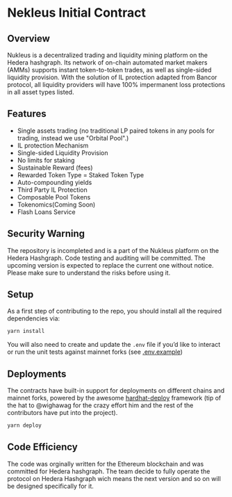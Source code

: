 # Nekleus Initial Contract

## Overview

Nukleus is a decentralized trading and liquidity mining platform on the Hedera hashgraph. Its network of on-chain automated market makers (AMMs) supports instant token-to-token trades, as well as single-sided liquidity provision. With the solution of IL protection adapted from Bancor protocol, all liquidity providers will have 100% impermanent loss protections in all asset types listed.

## Features
- Single assets trading (no traditional LP paired tokens in any pools for trading, instead we use "Orbital Pool".)
- IL protection Mechanism
- Single-sided Liquidity Provision 
- No limits for staking 
- Sustainable Reward (fees)
- Rewarded Token Type = Staked Token Type
- Auto-compounding yields
- Third Party IL Protection
- Composable Pool Tokens
- Tokenomics(Coming Soon)
- Flash Loans Service

## Security Warning

The repository is incompleted and is a part of the Nukleus platform on the Hedera Hashgraph. Code testing and auditing will be committed. The upcoming version is expected to replace the current one without notice. Please make sure to understand the risks before using it.


## Setup

As a first step of contributing to the repo, you should install all the required dependencies via:

```sh
yarn install
```

You will also need to create and update the `.env` file if you’d like to interact or run the unit tests against mainnet forks (see [.env.example](./.env.example))


## Deployments

The contracts have built-in support for deployments on different chains and mainnet forks, powered by the awesome [hardhat-deploy](https://github.com/wighawag/hardhat-deploy) framework (tip of the hat to @wighawag for the crazy effort him and the rest of the contributors have put into the project).

```sh
yarn deploy
```


## Code Efficiency

The code was orginally written for the Ethereum blockchain and was committed for Hedera hashgraph. The team decide to fully operate the protocol on Hedera Hashgraph wich means the next version and so on will be designed specifically for it. 

